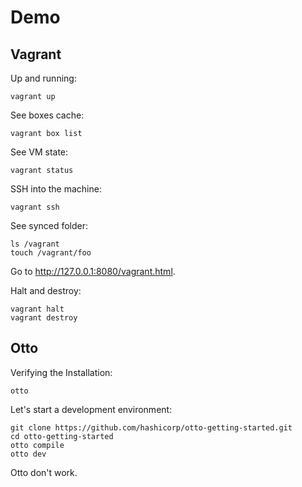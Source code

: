 # Demo

Vagrant
-------

Up and running:

    vagrant up

See boxes cache:

    vagrant box list

See VM state:

    vagrant status

SSH into the machine:

    vagrant ssh

See synced folder:

    ls /vagrant
    touch /vagrant/foo

Go to http://127.0.0.1:8080/vagrant.html.

Halt and destroy:

    vagrant halt
    vagrant destroy

Otto
----

Verifying the Installation:

    otto

Let's start a development environment:

    git clone https://github.com/hashicorp/otto-getting-started.git
    cd otto-getting-started
    otto compile
    otto dev

Otto don't work.
